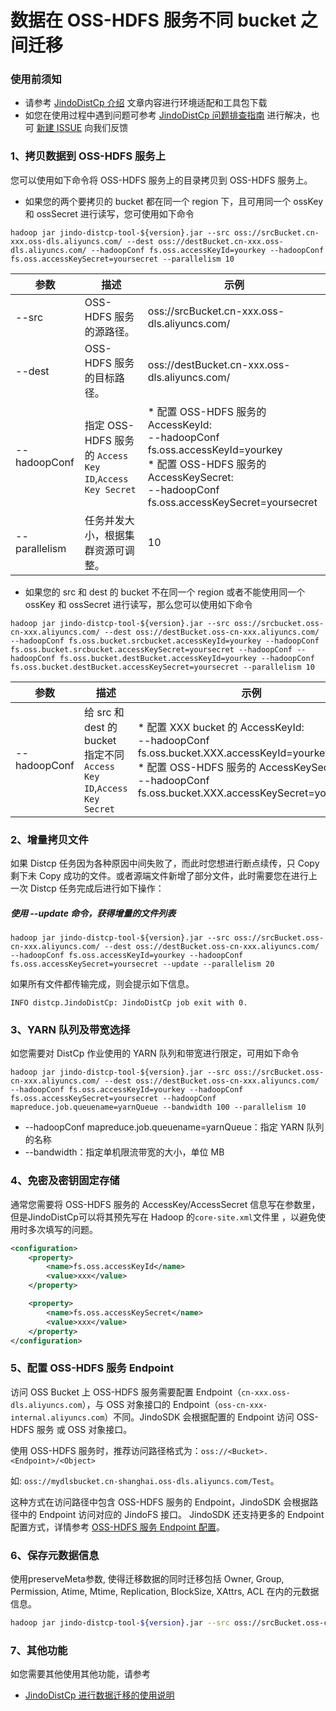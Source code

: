# 数据在 OSS-HDFS 服务不同 bucket 之间迁移

### 使用前须知
* 请参考 [JindoDistCp 介绍](jindo_distcp_overview.md) 文章内容进行环境适配和工具包下载
* 如您在使用过程中遇到问题可参考 [JindoDistCp 问题排查指南](jindo_distcp_QA.md) 进行解决，也可 [新建 ISSUE](https://github.com/aliyun/alibabacloud-jindodata/issues/new) 向我们反馈

### 1、拷贝数据到 OSS-HDFS 服务上
您可以使用如下命令将 OSS-HDFS 服务上的目录拷贝到 OSS-HDFS 服务上。

* 如果您的两个要拷贝的 bucket 都在同一个 region 下，且可用同一个 ossKey 和 ossSecret 进行读写，您可使用如下命令

```shell
hadoop jar jindo-distcp-tool-${version}.jar --src oss://srcBucket.cn-xxx.oss-dls.aliyuncs.com/ --dest oss://destBucket.cn-xxx.oss-dls.aliyuncs.com/ --hadoopConf fs.oss.accessKeyId=yourkey --hadoopConf fs.oss.accessKeySecret=yoursecret --parallelism 10
```

| 参数 | 描述 | 示例 |
| --- | --- | --- |
| --src | OSS-HDFS 服务的源路径。| oss://srcBucket.cn-xxx.oss-dls.aliyuncs.com/ |
| --dest | OSS-HDFS 服务的目标路径。| oss://destBucket.cn-xxx.oss-dls.aliyuncs.com/ |
| --hadoopConf | 指定 OSS-HDFS 服务的 `Access Key ID`,`Access Key Secret`|  *  配置 OSS-HDFS 服务的 AccessKeyId:</br>  --hadoopConf fs.oss.accessKeyId=yourkey</br>  * 配置 OSS-HDFS 服务的 AccessKeySecret:</br>  --hadoopConf fs.oss.accessKeySecret=yoursecret |
| --parallelism | 任务并发大小，根据集群资源可调整。| 10 |

* 如果您的 src 和 dest 的 bucket 不在同一个 region 或者不能使用同一个 ossKey 和 ossSecret 进行读写，那么您可以使用如下命令

```shell
hadoop jar jindo-distcp-tool-${version}.jar --src oss://srcbucket.oss-cn-xxx.aliyuncs.com/ --dest oss://destBucket.oss-cn-xxx.aliyuncs.com/ --hadoopConf fs.oss.bucket.srcbucket.accessKeyId=yourkey --hadoopConf fs.oss.bucket.srcbucket.accessKeySecret=yoursecret --hadoopConf --hadoopConf fs.oss.bucket.destBucket.accessKeyId=yourkey --hadoopConf fs.oss.bucket.destBucket.accessKeySecret=yoursecret --parallelism 10
```
| 参数 | 描述 | 示例 |
| --- | --- | --- |
| --hadoopConf | 给 src 和 dest 的 bucket 指定不同`Access Key ID`,`Access Key Secret`| * 配置 XXX bucket 的 AccessKeyId:</br>  --hadoopConf fs.oss.bucket.XXX.accessKeyId=yourkey</br>  * 配置 OSS-HDFS 服务的 AccessKeySecret:</br>  --hadoopConf fs.oss.bucket.XXX.accessKeySecret=yoursecret |

### 2、增量拷贝文件
如果 Distcp 任务因为各种原因中间失败了，而此时您想进行断点续传，只 Copy 剩下未 Copy 成功的文件。或者源端文件新增了部分文件，此时需要您在进行上一次 Distcp 任务完成后进行如下操作：
##### 使用 --update 命令，获得增量的文件列表
```shell
hadoop jar jindo-distcp-tool-${version}.jar --src oss://srcBucket.oss-cn-xxx.aliyuncs.com/ --dest oss://destBucket.oss-cn-xxx.aliyuncs.com/ --hadoopConf fs.oss.accessKeyId=yourkey --hadoopConf fs.oss.accessKeySecret=yoursecret --update --parallelism 20
```
如果所有文件都传输完成，则会提示如下信息。
```
INFO distcp.JindoDistCp: JindoDistCp job exit with 0.
```

### 3、YARN 队列及带宽选择
如您需要对 DistCp 作业使用的 YARN 队列和带宽进行限定，可用如下命令
```shell
hadoop jar jindo-distcp-tool-${version}.jar --src oss://srcBucket.oss-cn-xxx.aliyuncs.com/ --dest oss://destBucket.oss-cn-xxx.aliyuncs.com/ --hadoopConf fs.oss.accessKeyId=yourkey --hadoopConf fs.oss.accessKeySecret=yoursecret --hadoopConf mapreduce.job.queuename=yarnQueue --bandwidth 100 --parallelism 10
```
* --hadoopConf mapreduce.job.queuename=yarnQueue：指定 YARN 队列的名称
* --bandwidth：指定单机限流带宽的大小，单位 MB

### 4、免密及密钥固定存储
通常您需要将 OSS-HDFS 服务的 AccessKey/AccessSecret 信息写在参数里，但是JindoDistCp可以将其预先写在 Hadoop 的`core-site.xml`文件里 ，以避免使用时多次填写的问题。
```xml
<configuration>
    <property>
        <name>fs.oss.accessKeyId</name>
        <value>xxx</value>
    </property>

    <property>
        <name>fs.oss.accessKeySecret</name>
        <value>xxx</value>
    </property>
</configuration>
```

### 5、配置 OSS-HDFS 服务 Endpoint

访问 OSS Bucket 上 OSS-HDFS 服务需要配置 Endpoint（`cn-xxx.oss-dls.aliyuncs.com`），与 OSS 对象接口的 Endpoint（`oss-cn-xxx-internal.aliyuncs.com`）不同。JindoSDK 会根据配置的 Endpoint 访问 OSS-HDFS 服务 或 OSS 对象接口。

使用 OSS-HDFS 服务时，推荐访问路径格式为：`oss://<Bucket>.<Endpoint>/<Object>`

如: `oss://mydlsbucket.cn-shanghai.oss-dls.aliyuncs.com/Test`。

这种方式在访问路径中包含 OSS-HDFS 服务的 Endpoint，JindoSDK 会根据路径中的 Endpoint 访问对应的 JindoFS 接口。 JindoSDK 还支持更多的 Endpoint 配置方式，详情参考 [OSS-HDFS 服务 Endpoint 配置](/docs/user/4.x/4.5.0/jindofs/configuration/jindosdk_endpoint_configuration.md)。

### 6、保存元数据信息

使用preserveMeta参数, 使得迁移数据的同时迁移包括 Owner, Group, Permission, Atime, Mtime, Replication, BlockSize, XAttrs, ACL 在内的元数据信息。

```bash
hadoop jar jindo-distcp-tool-${version}.jar --src oss://srcBucket.oss-cn-xxx.aliyuncs.com/ --dest oss://destBucket.oss-cn-xxx.aliyuncs.com/ --preserveMeta
```

### 7、其他功能
如您需要其他使用其他功能，请参考
* [JindoDistCp 进行数据迁移的使用说明](jindo_distcp_how_to.md)


